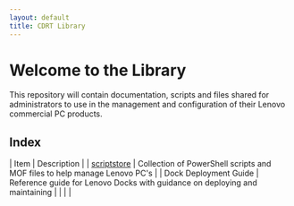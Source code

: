 ```yaml
---
layout: default
title: CDRT Library
---
```


# Welcome to the Library

This repository will contain documentation, scripts and files shared for administrators to use in the management and configuration of their Lenovo commercial PC products. 

## Index ##

| Item | Description |
| [scriptstore](/Library/scriptstore/) | Collection of PowerShell scripts and MOF files to help manage Lenovo PC's |
| Dock Deployment Guide | Reference guide for Lenovo Docks with guidance on deploying and maintaining |
| | |


